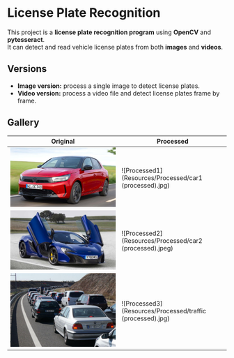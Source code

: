 # License Plate Recognition

This project is a **license plate recognition program** using **OpenCV** and **pytesseract**.  
It can detect and read vehicle license plates from both **images** and **videos**.

## Versions

- **Image version:** process a single image to detect license plates.  
- **Video version:** process a video file and detect license plates frame by frame.

## Gallery

| Original | Processed |
|----------|-----------|
| ![Original1](Resources/Raw/car1.jpg) | ![Processed1](Resources/Processed/car1 (processed).jpg) |
| ![Original2](Resources/Raw/car2.jpeg) | ![Processed2](Resources/Processed/car2 (processed).jpeg) |
| ![Original3](Resources/Raw/traffic.jpg) | ![Processed3](Resources/Processed/traffic (processed).jpg) |